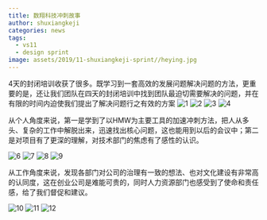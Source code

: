 ```yaml
---
title: 数翔科技冲刺故事
author: shuxiangkeji
categories: news
tags:
  - vs11
  - design sprint
image: assets/2019/11-shuxiangkeji-sprint//heying.jpg
---
```

4天的封闭培训收获了很多。既学习到一套高效的发展问题解决问题的方法，更重要的是，还让我们团队在四天的封闭培训中找到团队最迫切需要解决的问题，并在有限的时间内迫使我们提出了解决问题行之有效的方案
![1](/assets/2019/11-shuxiangkeji-sprint/1.jpg)
![2](/assets/2019/11-shuxiangkeji-sprint/2.jpg)
![3](/assets/2019/11-shuxiangkeji-sprint/3.jpg)
![4](/assets/2019/11-shuxiangkeji-sprint/4.jpg)

从个人角度来说，第一是学到了以HMW为主要工具的加速冲刺方法，把人从多头、复杂的工作中解脱出来，迅速找出核心问题，这也能用到以后的会议中；第二是对项目有了更深的理解，对技术部门的焦虑有了感性的认识。

![6](/assets/2019/11-shuxiangkeji-sprint/6.jpg)
![7](/assets/2019/11-shuxiangkeji-sprint/7.jpg)
![8](/assets/2019/11-shuxiangkeji-sprint/8.jpg)
![9](/assets/2019/11-shuxiangkeji-sprint/9.jpg)

从工作角度来说，发现各部门对公司的治理有一致的想法、也对文化建设有非常高的认同度，这在创业公司是难能可贵的，同时人力资源部门也感受到了使命和责任感，给了我们督促和建议。

![10](/assets/2019/11-shuxiangkeji-sprint/10.jpg)
![11](/assets/2019/11-shuxiangkeji-sprint/11.jpg)
![12](/assets/2019/11-shuxiangkeji-sprint/12.jpg)
